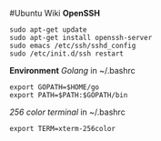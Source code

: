 #Ubuntu Wiki
**OpenSSH**
~~~
sudo apt-get update
sudo apt-get install openssh-server
sudo emacs /etc/ssh/sshd_config
sudo /etc/init.d/ssh restart
~~~
**Environment**
*Golang*
in ~/.bashrc
~~~
export GOPATH=$HOME/go
export PATH=$PATH:$GOPATH/bin
~~~
*256 color terminal*
in ~/.bashrc
~~~
export TERM=xterm-256color
~~~